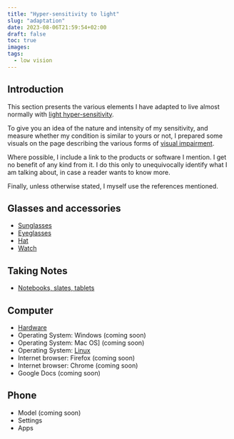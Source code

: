 ```yaml
---
title: "Hyper-sensitivity to light"
slug: "adaptation"
date: 2023-08-06T21:59:54+02:00
draft: false
toc: true
images:
tags:
  - low vision
---
```

## Introduction
This section presents the various elements I have adapted to live almost normally with [light hyper-sensitivity](../adaptation/visual-impairments/#light-and-glare-sensitivity).

To give you an idea of the nature and intensity of my sensitivity, and measure whether my condition is similar to yours or not, I prepared some visuals on the page describing the various forms of [visual impairment](../adaptation/visual-impairments).

Where possible, I include a link to the products or software I mention. I get no benefit of any kind from it. I do this only to unequivocally identify what I am talking about, in case a reader wants to know more.

Finally, unless otherwise stated, I myself use the references mentioned.

## Glasses and accessories
* [Sunglasses](vision/sunglasses)
* [Eyeglasses](vision/eyeglasses)
* [Hat](vision/hat)
* [Watch](vision/watch)

## Taking Notes
* [Notebooks, slates, tablets](vision/note-taking)

## Computer
* [Hardware](vision/computer-hardware)
* Operating System: Windows (coming soon)
* Operating System: Mac OS] (coming soon)
* Operating System: [Linux](vision/linux)
* Internet browser: Firefox (coming soon)
* Internet browser: Chrome (coming soon)
* Google Docs (coming soon)

## Phone
* Model (coming soon)
* Settings
* Apps

[^1]: [This page](../about) gives more context.